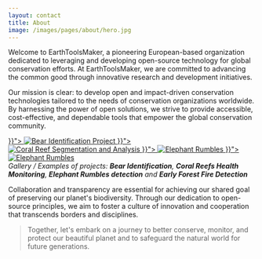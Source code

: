 ```yaml
---
layout: contact
title: About
image: /images/pages/about/hero.jpg
---
```


Welcome to EarthToolsMaker, a pioneering European-based organization
dedicated to leveraging and developing open-source technology for
global conservation efforts. At EarthToolsMaker, we are committed to
advancing the common good through innovative research and development
initiatives.

Our mission is clear: to develop open and impact-driven conservation
technologies tailored to the needs of conservation organizations
worldwide. By harnessing the power of open solutions, we strive to
provide accessible, cost-effective, and dependable tools that empower
the global conservation community.

<div class="gallery-box">
  <div class="gallery">
    <a target="_blank" href="{{< ref "projects/bear_identification.md" >}}">
      <img src="/images/pages/about/solutions/bear_identification.jpg" loading="lazy" alt="Bear Identification Project" />
    </a>
    <a target="_blank" href="{{< ref "projects/coral_reef_health_monitoring.md" >}}">
      <img src="/images/pages/about/solutions/coral_reef_segmentation.jpg" loading="lazy" alt="Coral Reef Segmentation and Analysis" />
    </a>
    <a target="_blank" href="{{< ref "projects/elephants_passive_acoustic_monitoring.md" >}}">
      <img src="/images/pages/about/solutions/elephant_rumbles.jpg" loading="lazy" alt="Elephant Rumbles" />
    </a>
    <a target="_blank" href="{{< ref "projects/early_forest_fire_detection.md" >}}">
      <img src="/images/pages/about/solutions/fire_detection.jpg" loading="lazy" alt="Elephant Rumbles" />
    </a>
  </div>
  <em>Gallery / Examples of projects: <b>Bear Identification</b>, <b>Coral Reefs Health Monitoring</b>, <b>Elephant Rumbles detection</b> and <b>Early Forest Fire Detection</b></em>
</div>

Collaboration and transparency are essential for achieving our shared
goal of preserving our planet's biodiversity. Through our dedication to
open-source principles, we aim to foster a culture of innovation and
cooperation that transcends borders and disciplines.

> Together, let's embark on a journey to better conserve, monitor, and
> protect our beautiful planet and to safeguard the
> natural world for future generations.
